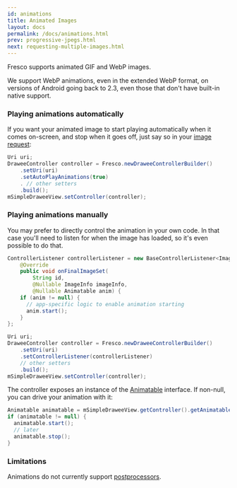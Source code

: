 ```yaml
---
id: animations
title: Animated Images
layout: docs
permalink: /docs/animations.html
prev: progressive-jpegs.html
next: requesting-multiple-images.html
---
```


Fresco supports animated GIF and WebP images.

We support WebP animations, even in the extended WebP format, on versions of Android going back to 2.3, even those that don't have built-in native support.

### Playing animations automatically

If you want your animated image to start playing automatically when it comes on-screen, and stop when it goes off, just say so in your [image request](image-requests.html):

```java
Uri uri;
DraweeController controller = Fresco.newDraweeControllerBuilder()
    .setUri(uri)
    .setAutoPlayAnimations(true)
    . // other setters
    .build();
mSimpleDraweeView.setController(controller);
```

### Playing animations manually

You may prefer to directly control the animation in your own code. In that case you'll need to listen for when the image has loaded, so it's even possible to do that. 

```java
ControllerListener controllerListener = new BaseControllerListener<ImageInfo>() {
    @Override
    public void onFinalImageSet(
        String id,
        @Nullable ImageInfo imageInfo,
        @Nullable Animatable anim) {
    if (anim != null) {
      // app-specific logic to enable animation starting
      anim.start();
    }
};

Uri uri;
DraweeController controller = Fresco.newDraweeControllerBuilder()
    .setUri(uri)
    .setControllerListener(controllerListener)
    // other setters
    .build();
mSimpleDraweeView.setController(controller);
```

The controller exposes an instance of the [Animatable](http://developer.android.com/reference/android/graphics/drawable/Animatable.html) interface. If non-null, you can drive your animation with it:

```java
Animatable animatable = mSimpleDraweeView.getController().getAnimatable();
if (animatable != null) {
  animatable.start();
  // later
  animatable.stop();
}
```

### Limitations

Animations do not currently support [postprocessors](modifying-image.html).
